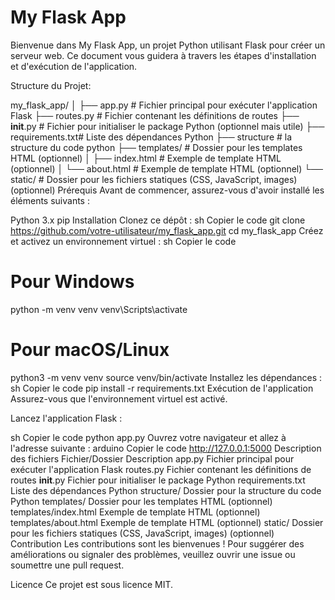 # My Flask App
Bienvenue dans My Flask App, un projet Python utilisant Flask pour créer un serveur web. Ce document vous guidera à travers les étapes d'installation et d'exécution de l'application.

Structure du Projet:

my_flask_app/
│
├── app.py          # Fichier principal pour exécuter l'application Flask
├── routes.py       # Fichier contenant les définitions de routes
├── __init__.py     # Fichier pour initialiser le package Python (optionnel mais utile)
├── requirements.txt# Liste des dépendances Python
├── structure       # la structure du code python 
├── templates/      # Dossier pour les templates HTML (optionnel)
│   ├── index.html  # Exemple de template HTML (optionnel)
│   └── about.html  # Exemple de template HTML (optionnel)
└── static/         # Dossier pour les fichiers statiques (CSS, JavaScript, images) (optionnel)
Prérequis
Avant de commencer, assurez-vous d'avoir installé les éléments suivants :

Python 3.x
pip
Installation
Clonez ce dépôt :
sh
Copier le code
git clone https://github.com/votre-utilisateur/my_flask_app.git
cd my_flask_app
Créez et activez un environnement virtuel :
sh
Copier le code
# Pour Windows
python -m venv venv
venv\Scripts\activate

# Pour macOS/Linux
python3 -m venv venv
source venv/bin/activate
Installez les dépendances :
sh
Copier le code
pip install -r requirements.txt
Exécution de l'application
Assurez-vous que l'environnement virtuel est activé.

Lancez l'application Flask :

sh
Copier le code
python app.py
Ouvrez votre navigateur et allez à l'adresse suivante :
arduino
Copier le code
http://127.0.0.1:5000
Description des fichiers
Fichier/Dossier	Description
app.py	Fichier principal pour exécuter l'application Flask
routes.py	Fichier contenant les définitions de routes
__init__.py	Fichier pour initialiser le package Python
requirements.txt	Liste des dépendances Python
structure/	Dossier pour la structure du code Python
templates/	Dossier pour les templates HTML (optionnel)
templates/index.html	Exemple de template HTML (optionnel)
templates/about.html	Exemple de template HTML (optionnel)
static/	Dossier pour les fichiers statiques (CSS, JavaScript, images) (optionnel)
Contribution
Les contributions sont les bienvenues ! Pour suggérer des améliorations ou signaler des problèmes, veuillez ouvrir une issue ou soumettre une pull request.

Licence
Ce projet est sous licence MIT.
